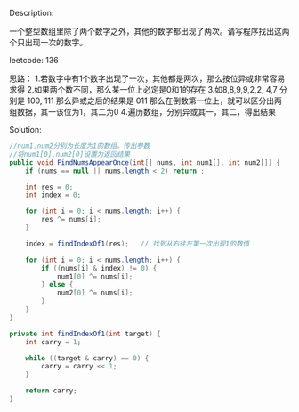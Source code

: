 Description:

一个整型数组里除了两个数字之外，其他的数字都出现了两次。请写程序找出这两个只出现一次的数字。

leetcode: 136

思路：
1.若数字中有1个数字出现了一次，其他都是两次，那么按位异或非常容易求得
2.如果两个数不同，那么某一位上必定是0和1的存在
3.如8,8,9,9,2,2, 4,7 分别是 100, 111 那么异或之后的结果是 011 那么在倒数第一位上，就可以区分出两组数据，其一该位为1，其二为0
4.遍历数组，分别异或其一，其二，得出结果  

Solution:

```java
//num1,num2分别为长度为1的数组。传出参数
//将num1[0],num2[0]设置为返回结果
public void FindNumsAppearOnce(int[] nums, int num1[], int num2[]) {
    if (nums == null || nums.length < 2) return ;

    int res = 0;
    int index = 0;

    for (int i = 0; i < nums.length; i++) {
        res ^= nums[i];
    }

    index = findIndexOf1(res);   // 找到从右往左第一次出现1的数值

    for (int i = 0; i < nums.length; i++) {
        if ((nums[i] & index) != 0) {
            num1[0] ^= nums[i];
        } else {
            num2[0] ^= nums[i];
        }
    }
}

private int findIndexOf1(int target) {
    int carry = 1;

    while ((target & carry) == 0) {
        carry = carry << 1;
    }

    return carry;
}
```
